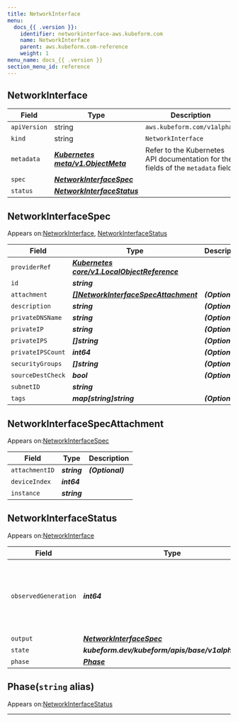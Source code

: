 ```yaml
---
title: NetworkInterface
menu:
  docs_{{ .version }}:
    identifier: networkinterface-aws.kubeform.com
    name: NetworkInterface
    parent: aws.kubeform.com-reference
    weight: 1
menu_name: docs_{{ .version }}
section_menu_id: reference
---
```


## NetworkInterface
| Field | Type | Description |
| ------ | ----- | ----------- |
| `apiVersion` | string | `aws.kubeform.com/v1alpha1` |
|    `kind` | string | `NetworkInterface` |
| `metadata` | ***[Kubernetes meta/v1.ObjectMeta](https://kubernetes.io/docs/reference/generated/kubernetes-api/v1.13/#objectmeta-v1-meta)***|Refer to the Kubernetes API documentation for the fields of the `metadata` field.|
| `spec` | ***[NetworkInterfaceSpec](#networkinterfacespec)***||
| `status` | ***[NetworkInterfaceStatus](#networkinterfacestatus)***||
## NetworkInterfaceSpec

Appears on:[NetworkInterface](#networkinterface), [NetworkInterfaceStatus](#networkinterfacestatus)

| Field | Type | Description |
| ------ | ----- | ----------- |
| `providerRef` | ***[Kubernetes core/v1.LocalObjectReference](https://kubernetes.io/docs/reference/generated/kubernetes-api/v1.13/#localobjectreference-v1-core)***||
| `id` | ***string***||
| `attachment` | ***[[]NetworkInterfaceSpecAttachment](#networkinterfacespecattachment)***| ***(Optional)*** |
| `description` | ***string***| ***(Optional)*** |
| `privateDNSName` | ***string***| ***(Optional)*** |
| `privateIP` | ***string***| ***(Optional)*** |
| `privateIPS` | ***[]string***| ***(Optional)*** |
| `privateIPSCount` | ***int64***| ***(Optional)*** |
| `securityGroups` | ***[]string***| ***(Optional)*** |
| `sourceDestCheck` | ***bool***| ***(Optional)*** |
| `subnetID` | ***string***||
| `tags` | ***map[string]string***| ***(Optional)*** |
## NetworkInterfaceSpecAttachment

Appears on:[NetworkInterfaceSpec](#networkinterfacespec)

| Field | Type | Description |
| ------ | ----- | ----------- |
| `attachmentID` | ***string***| ***(Optional)*** |
| `deviceIndex` | ***int64***||
| `instance` | ***string***||
## NetworkInterfaceStatus

Appears on:[NetworkInterface](#networkinterface)

| Field | Type | Description |
| ------ | ----- | ----------- |
| `observedGeneration` | ***int64***| ***(Optional)*** Resource generation, which is updated on mutation by the API Server.|
| `output` | ***[NetworkInterfaceSpec](#networkinterfacespec)***| ***(Optional)*** |
| `state` | ***kubeform.dev/kubeform/apis/base/v1alpha1.State***| ***(Optional)*** |
| `phase` | ***[Phase](#phase)***| ***(Optional)*** |
## Phase(`string` alias)

Appears on:[NetworkInterfaceStatus](#networkinterfacestatus)

---

